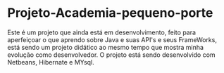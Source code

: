 # Projeto-Academia-pequeno-porte
Este é um projeto que ainda está em desenvolvimento, feito para aperfeiçoar o que aprendo sobre Java e suas API's e seus FrameWorks, está sendo um projeto didático ao mesmo tempo que mostra minha evolução como desenvolvedor. O projeto está sendo desenvolvido com Netbeans, Hibernate e MYsql.
